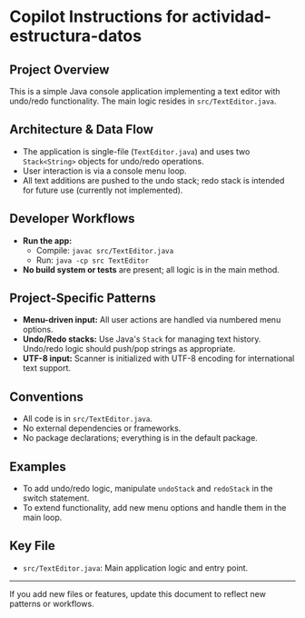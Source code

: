 # Copilot Instructions for actividad-estructura-datos

## Project Overview
This is a simple Java console application implementing a text editor with undo/redo functionality. The main logic resides in `src/TextEditor.java`.

## Architecture & Data Flow
- The application is single-file (`TextEditor.java`) and uses two `Stack<String>` objects for undo/redo operations.
- User interaction is via a console menu loop.
- All text additions are pushed to the undo stack; redo stack is intended for future use (currently not implemented).

## Developer Workflows
- **Run the app:**
  - Compile: `javac src/TextEditor.java`
  - Run: `java -cp src TextEditor`
- **No build system or tests** are present; all logic is in the main method.

## Project-Specific Patterns
- **Menu-driven input:** All user actions are handled via numbered menu options.
- **Undo/Redo stacks:** Use Java's `Stack` for managing text history. Undo/redo logic should push/pop strings as appropriate.
- **UTF-8 input:** Scanner is initialized with UTF-8 encoding for international text support.

## Conventions
- All code is in `src/TextEditor.java`.
- No external dependencies or frameworks.
- No package declarations; everything is in the default package.

## Examples
- To add undo/redo logic, manipulate `undoStack` and `redoStack` in the switch statement.
- To extend functionality, add new menu options and handle them in the main loop.

## Key File
- `src/TextEditor.java`: Main application logic and entry point.

---

If you add new files or features, update this document to reflect new patterns or workflows.
